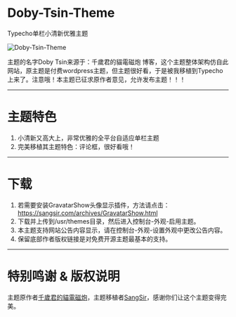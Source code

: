 # Doby-Tsin-Theme
Typecho单栏小清新优雅主题

![Doby-Tsin-Theme](https://ww4.sinaimg.cn/large/a15b4afegw1f9id4nkmjvj20s50hadif)

主题的名字Doby Tsin来源于：千歲君的貓電磁炮 博客，这个主题整体架构仿自此网站，原主题是付费wordpress主题，但主题很好看，于是被我移植到Typecho上来了。注意哦！本主题已征求原作者意见，允许发布主题！！！

---
# 主题特色
 1. 小清新又高大上，非常优雅的全平台自适应单栏主题
 2. 完美移植其主题特色：评论框，很好看哦！

---
# 下载
 1. 若需要安装GravatarShow头像显示插件，方法请点击：https://sangsir.com/archives/GravatarShow.html
 2. 下载并上传到/usr/themes目录，然后进入控制台-外观-启用主题。
 3. 本主题支持网站公告内容显示，请在控制台-外观-设置外观中更改公告内容。
 4. 保留底部作者版权链接是对免费开源主题最基本的支持。

---
# 特别鸣谢 & 版权说明
主题原作者[千歲君的貓電磁炮](http://tsin.us/)，主题移植者[SangSir](http://sangsir.com/)，感谢你们让这个主题变得完美。
